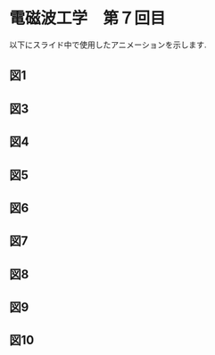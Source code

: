 # 電磁波工学　第７回目

以下にスライド中で使用したアニメーションを示します.

## 図1

## 図3

## 図4

## 図5

## 図6 

## 図7

## 図8

## 図9

## 図10
